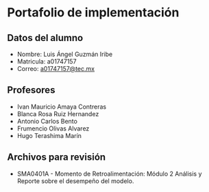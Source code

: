 # Portafolio de implementación

## Datos del alumno

* Nombre: Luis Ángel Guzmán Iribe
* Matricula: a01747157
* Correo: a01747157@tec.mx

## Profesores
* Ivan Mauricio Amaya Contreras
* Blanca Rosa Ruiz Hernandez
* Antonio Carlos Bento
* Frumencio Olivas Alvarez
* Hugo Terashima Marín

## Archivos para revisión
* SMA0401A - Momento de Retroalimentación: Módulo 2 Análisis y Reporte sobre el desempeño del modelo.

